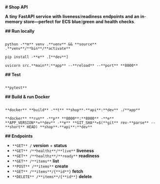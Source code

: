 **# Shop API**

**A** **tiny** **FastAPI** **service** **with** **liveness**/**readiness** **endpoints** **and** **an** **in**-**memory** **store—perfect** **for** **ECS** **blue**/**green** **and** **health** **checks**.

**## Run locally**

```**bash**

python -**m** venv .**venv** && **source** .**venv**/**bin**/**activate**

pip install -**e** .[**dev**]

uvicorn src.**main**:**app** --**reload** --**port** **8000**

```

**## Test**

```**bash**

**pytest**

```

**## Build & run Docker**

```**bash**

**docker** **build** -**t** **shop**-**api**:**dev** ./**app**

**docker** **run** -**p** **8000**:**8000** -**e** **APP_VERSION**=**dev** -**e** **GIT_SHA**=$(**git** rev-**parse** --**short** HEAD) **shop**-**api**:**dev**

```

**## Endpoints**

- `**GET** /` **version** + **status**
- `**GET** /**healthz**/**live**` **liveness**
- `**GET** /**healthz**/**ready**` **readiness**
- `**GET** /**items**` **list**
- `**POST** /**items**` **create**
- `**GET** /**items**/{**id**}` **fetch**
- `**DELETE** /**items**/{**id**}` **delete**
